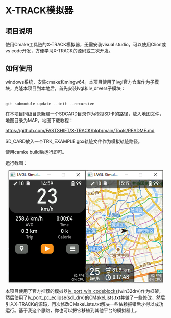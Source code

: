 # X-TRACK模拟器

## 项目说明

使用Cmake工具链的X-TRACK模拟器，无需安装visual studio，可以使用Clion或vs code开发，方便学习X-TRACK的源码或二次开发。

## 如何使用

windows系统，安装cmake和mingw64。本项目使用了lvgl官方仓库作为子模块，克隆本项目到本地后，首先安装lvgl和lv_drvers子模块：

```shell

git submodule update --init --recursive

```

在本项目同级目录新建一个SDCARD目录作为模拟SD卡的路径，放入地图文件，地图目录为MAP，地图下载教程：

https://github.com/FASTSHIFT/X-TRACK/blob/main/Tools/README.md

SD_CARD放入一个TRK_EXAMPLE.gpx轨迹文件作为模拟轨迹路径。

使用camke build后运行即可。

运行截图：

<div align="center">
<img style="display: inline-block;" src="screenshots/screenshot1.png"><img style="display: inline-block;" src="screenshots/screenshot2.png">
</div>


本项目使用了官方推荐的模拟器[lv_port_win_codeblocks](https://github.com/lvgl/lv_port_win_codeblocks)(win32drv)作为框架，然后使用了[lv_port_pc_eclipse](https://github.com/lvgl/lv_port_pc_eclipse)(sdl_drv)的CMakeLists.txt并做了一些修改，然后引入X-TRACK的源码，再次修改CMakeLists.txt解决一些依赖报错后才得以成功运行。基于我这个思路，你也可以把它移植到其他平台的模拟器上。
